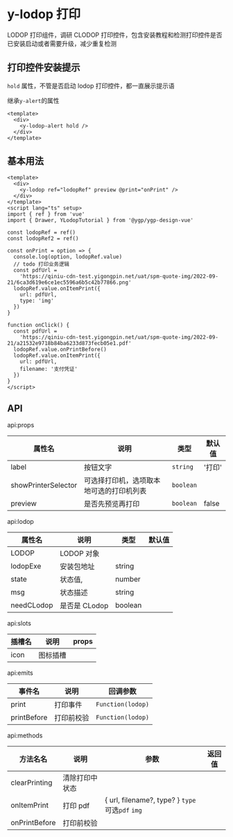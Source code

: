 # y-lodop 打印

LODOP 打印组件，调研 CLODOP 打印控件，包含安装教程和检测打印控件是否已安装启动或者需要升级，减少重复检测

## 打印控件安装提示

`hold` 属性，不管是否启动 lodop 打印控件，都一直展示提示语

继承`y-alert`的属性

```vue demo
<template>
  <div>
    <y-lodop-alert hold />
  </div>
</template>
```

## 基本用法

```vue demo
<template>
  <div>
    <y-lodop ref="lodopRef" preview @print="onPrint" />
  </div>
</template>
<script lang="ts" setup>
import { ref } from 'vue'
import { Drawer, YLodopTutorial } from '@ygp/ygp-design-vue'

const lodopRef = ref()
const lodopRef2 = ref()

const onPrint = option => {
  console.log(option, lodopRef.value)
  // todo 打印业务逻辑
  const pdfUrl =
    'https://qiniu-cdn-test.yigongpin.net/uat/spm-quote-img/2022-09-21/6ca3d619e6ce1ec5596a6b5c42b77866.png'
  lodopRef.value.onItemPrint({
    url: pdfUrl,
    type: 'img'
  })
}

function onClick() {
  const pdfUrl =
    'https://qiniu-cdn-test.yigongpin.net/uat/spm-quote-img/2022-09-21/a21532e9718b84ba6233d873fecb05e1.pdf'
  lodopRef.value.onPrintBefore()
  lodopRef.value.onItemPrint({
    url: pdfUrl,
    filename: '支付凭证'
  })
}
</script>
```

## API

api:props

| 属性名              | 说明                                     | 类型      | 默认值 |
| ------------------- | ---------------------------------------- | --------- | ------ |
| label               | 按钮文字                                 | `string`  | '打印' |
| showPrinterSelector | 可选择打印机，选项取本地可选的打印机列表 | `boolean` |        |
| preview             | 是否先预览再打印                         | `boolean` | false  |

api:lodop

| 属性名     | 说明          | 类型    | 默认值 |
| ---------- | ------------- | ------- | ------ |
| LODOP      | LODOP 对象    |         |        |
| lodopExe   | 安装包地址    | string  |        |
| state      | 状态值,       | number  |        |
| msg        | 状态描述      | string  |        |
| needCLodop | 是否是 CLodop | boolean |        |

api:slots

| 插槽名 | 说明     | props |
| ------ | -------- | ----- |
| icon   | 图标插槽 |

api:emits

| 事件名      | 说明       | 回调参数          |
| ----------- | ---------- | ----------------- |
| print       | 打印事件   | `Function(lodop)` |
| printBefore | 打印前校验 | `Function(lodop)` |

api:methods

| 方法名名      | 说明           | 参数                                            | 返回值 |
| ------------- | -------------- | ----------------------------------------------- | ------ |
| clearPrinting | 清除打印中状态 |                                                 |
| onItemPrint   | 打印 pdf       | { url, filename?, type? } `type`可选`pdf` `img` |
| onPrintBefore | 打印前校验     |                                                 |
